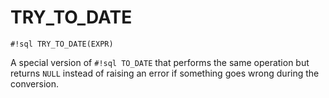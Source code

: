 # TRY_TO_DATE

`#!sql TRY_TO_DATE(EXPR)`

A special version of `#!sql TO_DATE` that performs
the same operation but returns `NULL` instead of raising an error if
something goes wrong during the conversion.
